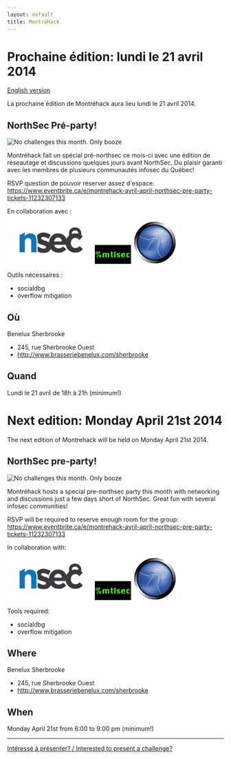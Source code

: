 ```yaml
---
layout: default
title: MontréHack
---
```


# Prochaine édition: lundi le 21 avril 2014
[English version](#english)

La prochaine édition de Montréhack aura lieu lundi le 21 avril 2014.

## NorthSec Pré-party!

![No challenges this month. Only booze](http://i.imgur.com/zrSOYCN.png)

Montréhack fait un spécial pré-northsec ce mois-ci avec une édition de
réseautage et discussions quelques jours avant NorthSec. Du plaisir garanti
avec les membres de plusieurs communautés infosec du Québec!

RSVP question de pouvoir réserver assez d'espace:
https://www.eventbrite.ca/e/montrehack-avril-april-northsec-pre-party-tickets-11232307133

En collaboration avec :

[<img src="images/nsec_logo.png" alt="NorthSec" width="200px">](http://nsec.io/)
[![mtlsec](images/mtlsec_logo.png)](http://blog.mtlsec.com)
[![OWASP Montreal](images/owasp.png)](https://www.owasp.org/index.php/Montr%C3%A9al)

Outils nécessaires :

* socialdbg
* overflow mitigation

## Où

Benelux Sherbrooke

* 245, rue Sherbrooke Ouest
* http://www.brasseriebenelux.com/sherbrooke

## Quand
Lundi le 21 avril de 18h à 21h (minimum!)


<a id="english"></a>
# Next edition: Monday April 21st 2014

The next edition of Montrehack will be held on Monday April 21st 2014.

## NorthSec pre-party!

![No challenges this month. Only booze](http://i.imgur.com/zrSOYCN.png)

Montréhack hosts a special pre-northsec party this month with networking and
discussions just a few days short of NorthSec. Great fun with several infosec
communities!

RSVP will be required to reserve enough room for the group:
https://www.eventbrite.ca/e/montrehack-avril-april-northsec-pre-party-tickets-11232307133

In collaboration with:

[<img src="images/nsec_logo.png" alt="NorthSec" width="200px">](http://nsec.io/)
[![mtlsec](images/mtlsec_logo.png)](http://blog.mtlsec.com)
[![OWASP Montreal](images/owasp.png)](https://www.owasp.org/index.php/Montr%C3%A9al)

Tools required:

* socialdbg
* overflow mitigation

## Where

Benelux Sherbrooke

* 245, rue Sherbrooke Ouest
* http://www.brasseriebenelux.com/sherbrooke

## When
Monday April 21st from 6:00 to 9:00 pm (minimum!)

<hr/>

[Intéressé à présenter? / Interested to present a challenge?](https://github.com/montrehack/montrehack.github.com/wiki/Present-at-Montrehack)
